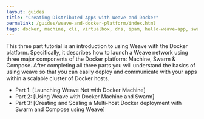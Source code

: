 ```yaml
---
layout: guides
title: "Creating Distributed Apps with Weave and Docker"
permalink: /guides/weave-and-docker-platform/index.html
tags: docker, machine, cli, virtualbox, dns, ipam, hello-weave-app, swarm, compose, proxy, python, flask, redis
---
```


This three part tutorial is an introduction to using Weave with the Docker platform. 
Specifically, it describes how to launch a Weave network using three major components of the Docker platform: Machine, Swarm &amp; Compose. After completing all three parts
you will understand the basics of using weave so that you can easily deploy and communicate with your apps within a scalable cluster of Docker hosts. 


  *  Part 1: [Launching Weave Net with Docker Machine]
  *  Part 2: [Using Weave with Docker Machine and Swarm]
  *  Part 3: [Creating and Scaling a Multi-host Docker deployment with Swarm and Compose using Weave]
